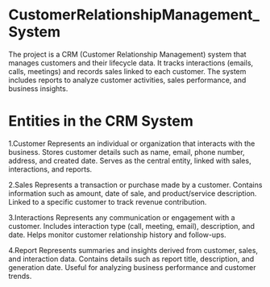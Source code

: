 # CustomerRelationshipManagement_System

The project is a CRM (Customer Relationship Management) system that manages customers and their lifecycle data. It tracks interactions (emails, calls, meetings) and records sales linked to each customer.
The system includes reports to analyze customer activities, sales performance, and business insights.

# Entities in the CRM System
1.Customer
Represents an individual or organization that interacts with the business.
Stores customer details such as name, email, phone number, address, and created date.
Serves as the central entity, linked with sales, interactions, and reports.

2.Sales
Represents a transaction or purchase made by a customer.
Contains information such as amount, date of sale, and product/service description.
Linked to a specific customer to track revenue contribution.

3.Interactions
Represents any communication or engagement with a customer.
Includes interaction type (call, meeting, email), description, and date.
Helps monitor customer relationship history and follow-ups.

4.Report
Represents summaries and insights derived from customer, sales, and interaction data.
Contains details such as report title, description, and generation date.
Useful for analyzing business performance and customer trends.
